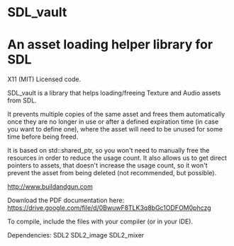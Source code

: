 SDL_vault
=========
An asset loading helper library for SDL
=======================================

X11 (MIT) Licensed code.

SDL_vault is a library that helps loading/freeing Texture and Audio assets from SDL.

It prevents multiple copies of the same asset and frees them automatically once they are no longer in use
or after a defined expiration time (in case you want to define one), where the asset will need to be
unused for some time before being freed.

It is based on std::shared_ptr, so you won't need to manually free the resources in order to reduce
the usage count. It also allows us to get direct pointers to assets, that doesn't increase the usage
count, so it won't prevent the asset from being deleted (not recommended, but possible).

  http://www.buildandgun.com

Download the PDF documentation here:
	https://drive.google.com/file/d/0BwuwF8TLK3q8bGc1ODFOM0phczg



To compile, include the files with your compiler (or in your IDE).

Dependencies:
	SDL2
	SDL2_image
	SDL2_mixer
